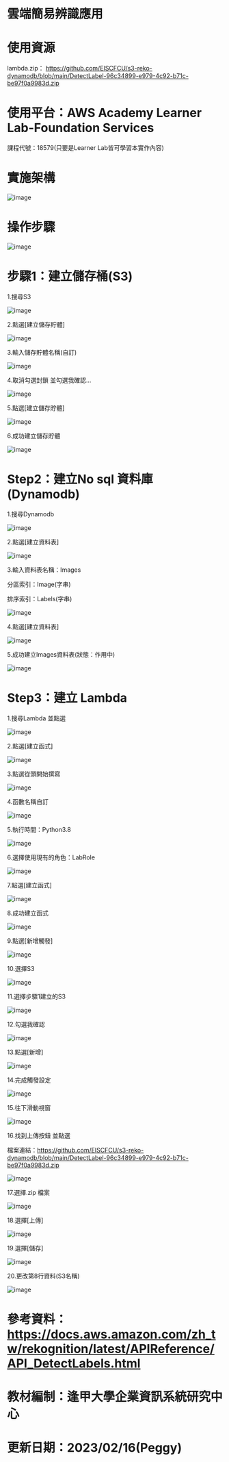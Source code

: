 # 雲端簡易辨識應用

# 使用資源

lambda.zip： https://github.com/EISCFCU/s3-reko-dynamodb/blob/main/DetectLabel-96c34899-e979-4c92-b71c-be97f0a9983d.zip


# 使用平台：AWS Academy Learner Lab-Foundation Services

課程代號：18579(只要是Learner Lab皆可學習本實作內容)

# 實施架構

![image](https://user-images.githubusercontent.com/103306835/167802083-16e42066-486a-40b6-8fbd-87115e7cb47e.png)


# 操作步驟

![image](https://user-images.githubusercontent.com/103306835/167802159-13a718ca-94a6-43ae-88c8-8f8caeef84b4.png)

# 步驟1：建立儲存桶(S3) 

1.搜尋S3

![image](https://user-images.githubusercontent.com/103306835/167802291-27f11a38-0ca5-4b04-9e30-1038a0ebe83a.png)

2.點選[建立儲存貯體]

![image](https://user-images.githubusercontent.com/103306835/167802346-08189325-386e-495d-b9b0-7a70c3f966ab.png)

3.輸入儲存貯體名稱(自訂)

![image](https://user-images.githubusercontent.com/103306835/167802395-9c2fecaa-0b2f-44e7-8454-5dcb86dd7add.png)


4.取消勾選封鎖 並勾選我確認…

![image](https://user-images.githubusercontent.com/103306835/167802651-cba4b7b4-1298-4860-9159-b0f0a078d272.png)

5.點選[建立儲存貯體]

![image](https://user-images.githubusercontent.com/103306835/167802695-e1dc5448-479b-45f5-8fa7-26ca279020ca.png)

6.成功建立儲存貯體

![image](https://user-images.githubusercontent.com/103306835/167802737-3fb3a9e6-41d2-4321-9133-4e87d311a1c6.png)

# Step2：建立No sql 資料庫(Dynamodb)

1.搜尋Dynamodb

![image](https://user-images.githubusercontent.com/103306835/167803171-751386ba-392c-473c-ba55-ef7a9c1fea46.png)

2.點選[建立資料表]

![image](https://user-images.githubusercontent.com/103306835/167803217-ee8f3d50-fd11-4e89-a865-a47bf5a88ab4.png)

3.輸入資料表名稱：Images 

分區索引：Image(字串) 

排序索引：Labels(字串)

![image](https://user-images.githubusercontent.com/103306835/167803595-8e6dea0e-2d6c-4d4f-b4b6-7ee4ae62a7d4.png)

4.點選[建立資料表]

![image](https://user-images.githubusercontent.com/103306835/167803640-3f687cf5-919f-42f0-98b4-04742f51d826.png)

5.成功建立Images資料表(狀態：作用中)

![image](https://user-images.githubusercontent.com/103306835/167804044-5412a1d0-f4c4-4c65-8d3d-ae310c37be6a.png)

# Step3：建立 Lambda

1.搜尋Lambda 並點選

![image](https://user-images.githubusercontent.com/103306835/167804391-b92645fd-ba51-4af7-b7be-0fbf0ce18175.png)

2.點選[建立函式]

![image](https://user-images.githubusercontent.com/103306835/167804456-a4382f14-a3c5-44d8-a8dd-8a00bd4e8515.png)

3.點選從頭開始撰寫

![image](https://user-images.githubusercontent.com/103306835/167804503-2d93b1b0-a2f4-428c-b4ec-78eb5135b001.png)

4.函數名稱自訂

![image](https://user-images.githubusercontent.com/103306835/167804556-69ed1199-612b-45b8-a22d-dc67b993fb6e.png)

5.執行時間：Python3.8

![image](https://user-images.githubusercontent.com/103306835/167804599-3a7ab825-8105-4201-92c3-5d0a55e2a3a4.png)

6.選擇使用現有的角色：LabRole

![image](https://user-images.githubusercontent.com/103306835/167804655-dfe9ac3c-e496-4db8-aed3-ebc2c9f5e77b.png)

7.點選[建立函式]

![image](https://user-images.githubusercontent.com/103306835/167804696-3ca76b2c-3161-4d08-8788-53d1bde160b9.png)

8.成功建立函式

![image](https://user-images.githubusercontent.com/103306835/167804740-b5265392-533b-4c77-bedd-020f849b77d5.png)

9.點選[新增觸發]

![image](https://user-images.githubusercontent.com/103306835/167804777-f3528c9e-a62e-4595-923d-ec615d5117bb.png)

10.選擇S3

![image](https://user-images.githubusercontent.com/103306835/167804816-bf1add2d-9986-4eda-b899-42d60c5e683c.png)

11.選擇步驟1建立的S3

![image](https://user-images.githubusercontent.com/103306835/167804862-4f83b741-2ea2-4f01-bb7f-d335090bf17f.png)

12.勾選我確認

![image](https://user-images.githubusercontent.com/103306835/167804929-3f72f9a7-2a1e-4de4-a4c2-3e1553f039fd.png)

13.點選[新增]

![image](https://user-images.githubusercontent.com/103306835/167804973-f620ba9f-ce95-4aa4-8c9d-ba853ede4fbe.png)

14.完成觸發設定

![image](https://user-images.githubusercontent.com/103306835/167805028-618e6994-f99e-4f69-93e0-680457400a99.png)

15.往下滑動視窗

![image](https://user-images.githubusercontent.com/103306835/167805087-5977a15d-40e2-4b08-b39c-d23e1491355c.png)

16.找到上傳按鈕 並點選

檔案連結：https://github.com/EISCFCU/s3-reko-dynamodb/blob/main/DetectLabel-96c34899-e979-4c92-b71c-be97f0a9983d.zip

![image](https://user-images.githubusercontent.com/103306835/167805143-d43fdc58-32d4-446b-8c92-6cea7ec1e2b7.png)

17.選擇.zip 檔案

![image](https://user-images.githubusercontent.com/103306835/167805204-42595a7b-cf67-4c54-9293-1b1a526e6d3d.png)

18.選擇[上傳]

![image](https://user-images.githubusercontent.com/103306835/167805244-29e64ba3-eb67-4476-9e50-bf80b0234e70.png)

19.選擇[儲存]

![image](https://user-images.githubusercontent.com/103306835/168414908-129f2b75-1037-46ec-9899-114562f3a7d5.png)

20.更改第8行資料(S3名稱)

![image](https://user-images.githubusercontent.com/103306835/167805344-b4e644ff-e3d0-4202-b107-eae12470f691.png)




# 參考資料：https://docs.aws.amazon.com/zh_tw/rekognition/latest/APIReference/API_DetectLabels.html

# 教材編制：逢甲大學企業資訊系統研究中心
# 更新日期：2023/02/16(Peggy)
